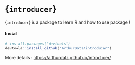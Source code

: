 
<!-- README.md is generated from README.Rmd. Please edit that file -->

# {`introducer`}

<!-- badges: start -->

<!-- badges: end -->

{`introducer`} is a package to learn R and how to use package \!

#### Install

``` r
# install.packages("devtools")
devtools::install_github("ArthurData/introducer")
```

More details : <https://arthurdata.github.io/introducer/>
